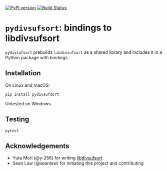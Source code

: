 [![PyPI
version](https://badge.fury.io/py/pydivsufsort.svg)](https://badge.fury.io/py/pydivsufsort) [![Build
Status](https://travis-ci.org/louisabraham/pydivsufsort.svg?branch=master)](https://travis-ci.org/louisabraham/pydivsufsort)

# `pydivsufsort`: bindings to libdivsufsort

`pydivsufsort` prebuilds `libdivsufsort` as a shared library and
includes it in a Python package with bindings.

## Installation

On Linux and macOS:
```
pip install pydivsufsort
```

Untested on Windows.

## Testing

```
pytest
```

## Acknowledgements

- Yuta Mori (@y-256) for writing [libdivsufsort](https://github.com/y-256/libdivsufsort)
- Sean Law (@seanlaw) for initiating this project and contributing